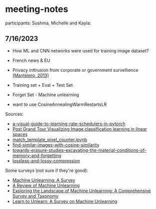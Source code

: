 # meeting-notes
participants: Sushma, Michelle and Kayla:

## 7/16/2023

- How ML and CNN networks were used for training image dataset?
- French news & EU
- Privacy inttrusion from corporate or government survellience <a href="https://doi.org/10.1016/j.clsr.2013.03.010">(Mantelero, 2013)</a>
- Training set + Eval + Test Set
- Forget Set - Machine unlearning

- want to use CosineAnnealingWarmRestartsLR

Sources:
- <a href="https://towardsdatascience.com/a-visual-guide-to-learning-rate-schedulers-in-pytorch-24bbb262c863">a-visual-guide-to-learning-rate-schedulers-in-pytorch</a>
- <a href="http://hdc.cs.arizona.edu/~mwli/post--grand-tour/public/">Post Grand Tour Visualizing Image classification learning in linear spaces </a>
- <a href="https://github.com/sushmaakoju/image_sampling/blob/main/src/notebooks/match_template_pixel_counter.ipynb">match_template_pixel_counter.ipynb</a>
- <a href="https://www.kaggle.com/code/aliabdin1/find-similar-images-with-cosine-similarity">find-similar-images-with-cosine-similarity</a>
- <a href="https://www.cambridge.org/core/journals/memory-mind-and-media/article/towards-erasure-studies-excavating-the-material-conditions-of-memory-and-forgetting/6602A09DB6E4832E712C868A569C4112">towards-erasure-studies-excavating-the-material-conditions-of-memory-and-forgetting</a>
- <a href="https://www.techtarget.com/whatis/definition/lossless-and-lossy-compression#:~:text=In%20lossy%20compression%2C%20the%20data,loss%20is%20not%20usually%20noticeable.">lossless-and-lossy-compression</a>

Some surveys (not sure if they're good):
- <a href=https://doi-org.ezproxy2.library.arizona.edu/10.1145/3603620> Machine Unlearning: A Survey </a>
- <a href=https://doi.org/10.1007/s42979-023-01767-4> A Review of Machine Unlearning </a>
- <a href=https://arxiv.org/abs/2305.06360> Exploring the Landscape of Machine Unlearning: A Comprehensive Survey and Taxonomy </a>
- <a href=https://arxiv.org/abs/2305.07512> Learn to Unlearn: A Survey on Machine Unlearning </a>
